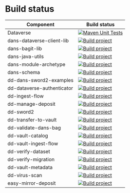 Build status
============

| Component                  | Build status                                                                                                                                                                                           |
|----------------------------|--------------------------------------------------------------------------------------------------------------------------------------------------------------------------------------------------------|
| Dataverse                  | [![Maven Unit Tests](https://github.com/IQSS/dataverse/actions/workflows/maven_unit_test.yml/badge.svg)](https://github.com/IQSS/dataverse/actions/workflows/maven_unit_test.yml)                      |
| dans-dataverse-client-lib  | [![Build project](https://github.com/DANS-KNAW/dans-dataverse-client-lib/actions/workflows/build.yml/badge.svg)](https://github.com/DANS-KNAW/dans-dataverse-client-lib/actions/workflows/build.yml)   |
| dans-bagit-lib             | [![Build project](https://github.com/DANS-KNAW/dans-bagit-lib/actions/workflows/build.yml/badge.svg)](https://github.com/DANS-KNAW/dans-bagit-lib/actions/workflows/build.yml)                         |
| dans-java-utils            | [![Build project](https://github.com/DANS-KNAW/dans-java-utils/actions/workflows/build.yml/badge.svg)](https://github.com/DANS-KNAW/dans-java-utils/actions/workflows/build.yml)                       |
| dans-module-archetype      | [![Build project](https://github.com/DANS-KNAW/dans-module-archetype/actions/workflows/build.yml/badge.svg)](https://github.com/DANS-KNAW/dans-module-archetype/actions/workflows/build.yml)           |
| dans-schema                | [![Build project](https://github.com/DANS-KNAW/dans-schema/actions/workflows/build.yml/badge.svg)](https://github.com/DANS-KNAW/dans-schema/actions/workflows/build.yml)                               |
| dd-dans-sword2-examples    | [![Build project](https://github.com/DANS-KNAW/dd-dans-sword2-examples/actions/workflows/build.yml/badge.svg)](https://github.com/DANS-KNAW/dd-dans-sword2-examples/actions/workflows/build.yml)       |
| dd-dataverse-authenticator | [![Build project](https://github.com/DANS-KNAW/dd-dataverse-authenticator/actions/workflows/build.yml/badge.svg)](https://github.com/DANS-KNAW/dd-dataverse-authenticator/actions/workflows/build.yml) |
| dd-ingest-flow             | [![Build project](https://github.com/DANS-KNAW/dd-ingest-flow/actions/workflows/build.yml/badge.svg)](https://github.com/DANS-KNAW/dd-ingest-flow/actions/workflows/build.yml)                         |
| dd-manage-deposit          | [![Build project](https://github.com/DANS-KNAW/dd-manage-deposit/actions/workflows/build.yml/badge.svg)](https://github.com/DANS-KNAW/dd-manage-deposit/actions/workflows/build.yml)                   |
| dd-sword2                  | [![Build project](https://github.com/DANS-KNAW/dd-sword2/actions/workflows/build.yml/badge.svg)](https://github.com/DANS-KNAW/dd-sword2/actions/workflows/build.yml)                                   |
| dd-transfer-to-vault       | [![Build project](https://github.com/DANS-KNAW/dd-transfer-to-vault/actions/workflows/build.yml/badge.svg)](https://github.com/DANS-KNAW/dd-transfer-to-vault/actions/workflows/build.yml)             |
| dd-validate-dans-bag       | [![Build project](https://github.com/DANS-KNAW/dd-validate-dans-bag/actions/workflows/build.yml/badge.svg)](https://github.com/DANS-KNAW/dd-validate-dans-bag/actions/workflows/build.yml)             |
| dd-vault-catalog           | [![Build project](https://github.com/DANS-KNAW/dd-vault-catalog/actions/workflows/build.yml/badge.svg)](https://github.com/DANS-KNAW/dd-vault-catalog/actions/workflows/build.yml)                     |
| dd-vault-ingest-flow       | [![Build project](https://github.com/DANS-KNAW/dd-vault-ingest-flow/actions/workflows/build.yml/badge.svg)](https://github.com/DANS-KNAW/dd-vault-ingest-flow/actions/workflows/build.yml)             |
| dd-verify-dataset          | [![Build project](https://github.com/DANS-KNAW/dd-verify-dataset/actions/workflows/build.yml/badge.svg)](https://github.com/DANS-KNAW/dd-verify-dataset/actions/workflows/build.yml)                   |
| dd-verify-migration        | [![Build project](https://github.com/DANS-KNAW/dd-verify-migration/actions/workflows/build.yml/badge.svg)](https://github.com/DANS-KNAW/dd-verify-migration/actions/workflows/build.yml)               |
| dd-vault-metadata          | [![Build project](https://github.com/DANS-KNAW/dd-vault-metadata/actions/workflows/build.yml/badge.svg)](https://github.com/DANS-KNAW/dd-vault-metadata/actions/workflows/build.yml)                   |
| dd-virus-scan              | [![Build project](https://github.com/DANS-KNAW/dd-virus-scan/actions/workflows/build.yml/badge.svg)](https://github.com/DANS-KNAW/dd-virus-scan/actions/workflows/build.yml)                           |
| easy-mirror-deposit        | [![Build project](https://github.com/DANS-KNAW/easy-mirror-deposit/actions/workflows/build.yml/badge.svg)](https://github.com/DANS-KNAW/easy-mirror-deposit/actions/workflows/build.yml)               |

